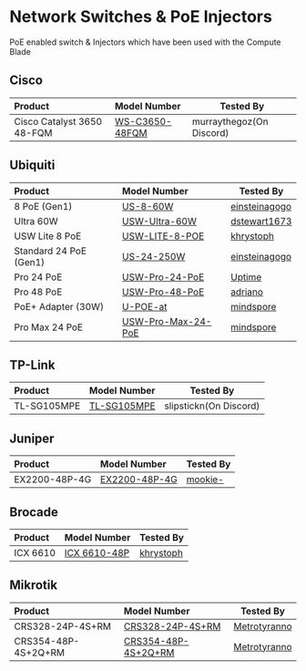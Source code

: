# Network Switches & PoE Injectors

PoE enabled switch & Injectors which have been used with the Compute Blade

## Cisco
| Product                       | Model Number        | Tested By |
| :---------------------------- | :------------------ | --------- |
| Cisco Catalyst 3650 48-FQM    | [WS-C3650-48FQM](https://www.cisco.com/c/en/us/products/collateral/switches/catalyst-3650-series-switches/data_sheet-c78-729449.html) | murraythegoz(On Discord) |

## Ubiquiti

| Product                | Model Number       | Tested By |
| :--------------------- |:------------------ | --------- |
| 8 PoE (Gen1)           | [US-8-60W](https://techspecs.ui.com/unifi/switching/us-8-60w) | [einsteinagogo](https://github.com/einsteinagogo) |
| Ultra 60W              | [USW-Ultra-60W](https://store.ui.com/us/en/products/usw-ultra-60w) | [dstewart1673](https://github.com/dstewart1673) |
| USW Lite 8 PoE         | [USW-LITE-8-POE](https://store.ui.com/us/en/products/usw-lite-8-poe) | [khrystoph](https://github.com/khrystoph) |
| Standard 24 PoE (Gen1) | [US-24-250W](https://techspecs.ui.com/unifi/switching/us-24-250w) | [einsteinagogo](https://github.com/einsteinagogo) |
| Pro 24 PoE             | [USW-Pro-24-PoE](https://techspecs.ui.com/unifi/switching/usw-pro-24-poe) | [Uptime](https://github.com/uptime-lab) |
| Pro 48 PoE             | [USW-Pro-48-PoE](https://techspecs.ui.com/unifi/switching/usw-pro-48-poe) | [adriano](https://github.com/Adriano8899) |
| PoE+ Adapter (30W)     | [U-POE-at](https://techspecs.ui.com/unifi/accessories/u-poe-at) | [mindspore](https://github.com/cKhoff) |
| Pro Max 24 PoE         | [USW-Pro-Max-24-PoE](https://techspecs.ui.com/unifi/switching/usw-pro-max-24-poe) | [mindspore](https://github.com/cKhoff) |


## TP-Link

| Product     | Model Number        | Tested By |
| :---------- | :------------------ | --------- |
| TL-SG105MPE | [TL-SG105MPE](https://www.tp-link.com/us/home-networking/5-port-switch/tl-sg105mpe/) | slipstickn(On Discord) |

## Juniper

| Product       | Model Number       | Tested By |
| :------------ |:------------------ | --------- |
| EX2200-48P-4G | [EX2200-48P-4G](https://www.juniper.net/documentation/product/us/en/ex2200/) | [mookie-](https://github.com/mookie-) |

## Brocade

| Product       | Model Number       | Tested By |
| :------------ |:------------------ | --------- |
| ICX 6610      | [ICX 6610-48P](https://webresources.ruckuswireless.com/pdf/datasheets/ds-icx-6610.pdf) | [khrystoph](https://github.com/khrystoph) |

## Mikrotik

| Product       | Model Number       | Tested By |
| :------------ |:------------------ | --------- |
| CRS328-24P-4S+RM | [CRS328-24P-4S+RM](https://mikrotik.com/product/crs328_24p_4s_rm) | [Metrotyranno](https://github.com/metrotyranno) |
| CRS354-48P-4S+2Q+RM | [CRS354-48P-4S+2Q+RM](https://mikrotik.com/product/crs354_48p_4s_2q_rm) | [Metrotyranno](https://github.com/metrotyranno) |
